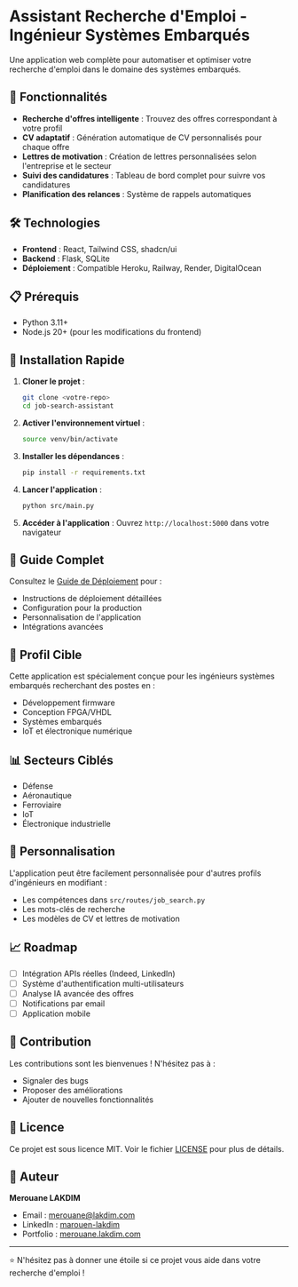 # Assistant Recherche d'Emploi - Ingénieur Systèmes Embarqués

Une application web complète pour automatiser et optimiser votre recherche d'emploi dans le domaine des systèmes embarqués.

## 🚀 Fonctionnalités

- **Recherche d'offres intelligente** : Trouvez des offres correspondant à votre profil
- **CV adaptatif** : Génération automatique de CV personnalisés pour chaque offre
- **Lettres de motivation** : Création de lettres personnalisées selon l'entreprise et le secteur
- **Suivi des candidatures** : Tableau de bord complet pour suivre vos candidatures
- **Planification des relances** : Système de rappels automatiques

## 🛠️ Technologies

- **Frontend** : React, Tailwind CSS, shadcn/ui
- **Backend** : Flask, SQLite
- **Déploiement** : Compatible Heroku, Railway, Render, DigitalOcean

## 📋 Prérequis

- Python 3.11+
- Node.js 20+ (pour les modifications du frontend)

## 🚀 Installation Rapide

1. **Cloner le projet** :
   ```bash
   git clone <votre-repo>
   cd job-search-assistant
   ```

2. **Activer l'environnement virtuel** :
   ```bash
   source venv/bin/activate
   ```

3. **Installer les dépendances** :
   ```bash
   pip install -r requirements.txt
   ```

4. **Lancer l'application** :
   ```bash
   python src/main.py
   ```

5. **Accéder à l'application** :
   Ouvrez `http://localhost:5000` dans votre navigateur

## 📖 Guide Complet

Consultez le [Guide de Déploiement](DEPLOYMENT_GUIDE.md) pour :
- Instructions de déploiement détaillées
- Configuration pour la production
- Personnalisation de l'application
- Intégrations avancées

## 🎯 Profil Cible

Cette application est spécialement conçue pour les ingénieurs systèmes embarqués recherchant des postes en :
- Développement firmware
- Conception FPGA/VHDL
- Systèmes embarqués
- IoT et électronique numérique

## 📊 Secteurs Ciblés

- Défense
- Aéronautique
- Ferroviaire
- IoT
- Électronique industrielle

## 🔧 Personnalisation

L'application peut être facilement personnalisée pour d'autres profils d'ingénieurs en modifiant :
- Les compétences dans `src/routes/job_search.py`
- Les mots-clés de recherche
- Les modèles de CV et lettres de motivation

## 📈 Roadmap

- [ ] Intégration APIs réelles (Indeed, LinkedIn)
- [ ] Système d'authentification multi-utilisateurs
- [ ] Analyse IA avancée des offres
- [ ] Notifications par email
- [ ] Application mobile

## 🤝 Contribution

Les contributions sont les bienvenues ! N'hésitez pas à :
- Signaler des bugs
- Proposer des améliorations
- Ajouter de nouvelles fonctionnalités

## 📄 Licence

Ce projet est sous licence MIT. Voir le fichier [LICENSE](LICENSE) pour plus de détails.

## 👤 Auteur

**Merouane LAKDIM**
- Email : merouane@lakdim.com
- LinkedIn : [marouen-lakdim](https://www.linkedin.com/in/marouen-lakdim-0a92861b3)
- Portfolio : [merouane.lakdim.com](https://merouane.lakdim.com)

---

⭐ N'hésitez pas à donner une étoile si ce projet vous aide dans votre recherche d'emploi !

